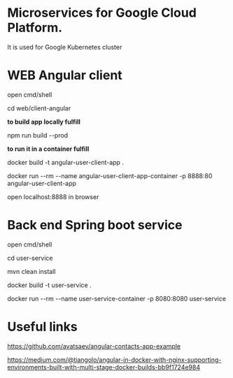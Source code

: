 # Microservices for Google Cloud Platform. 

It is used for Google Kubernetes cluster


# WEB Angular client

open cmd/shell

cd web/client-angular

**to build app locally fulfill**

npm run build --prod

**to run it in a container fulfill**

docker build  -t angular-user-client-app .

docker run --rm --name angular-user-client-app-container -p 8888:80 angular-user-client-app

open localhost:8888 in browser

# Back end Spring boot service

open cmd/shell

cd user-service

mvn clean install

docker build  -t user-service .

docker run --rm --name user-service-container -p 8080:8080 user-service


# Useful links 

https://github.com/avatsaev/angular-contacts-app-example

https://medium.com/@tiangolo/angular-in-docker-with-nginx-supporting-environments-built-with-multi-stage-docker-builds-bb9f1724e984